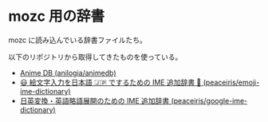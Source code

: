 # mozc 用の辞書

mozc に読み込んでいる辞書ファイルたち。

以下のリポジトリから取得してきたものを使っている。

- [Anime DB (anilogia/animedb)](https://github.com/anilogia/animedb)
- [😃 絵文字入力を日本語 🇯🇵 でするための
IME 追加辞書 📙 (peaceiris/emoji-ime-dictionary)](https://github.com/peaceiris/emoji-ime-dictionary)
- [日英変換・英語略語展開のための IME 追加辞書 (peaceiris/google-ime-dictionary)](https://github.com/peaceiris/google-ime-dictionary)


